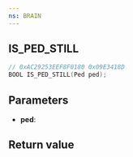```yaml
---
ns: BRAIN
---
```

## IS_PED_STILL

```c
// 0xAC29253EEF8F0180 0x09E3418D
BOOL IS_PED_STILL(Ped ped);
```


## Parameters
* **ped**: 

## Return value
